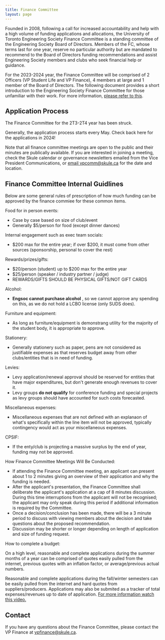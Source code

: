 ```yaml
---
title: Finance Committee
layout: page
---
```


Founded in 2008, following a call for increased accountability and help with a high volume of funding applications and allocations, the University of Toronto Engineering Society Finance Committee is a standing committee of the Engineering Society Board of Directors. Members of the FC, whose terms last for one year, reserve no particular authority but are mandated to recommend to the Board of Directors funding recommendations and assist Engineering Society members and clubs who seek financial help or guidance.

For the 2023-2024 year, the Finance Committee will be comprised of 2 Officers (VP Student Life and VP Finance), 4 members at large and 1 member of the Board of Directors. The following document provides a short introduction to the Engineering Society Finance Committee for those unfamiliar with their work. For more information, [please refer to this](https://drive.google.com/file/d/1khGt4_ZQWeGjuT2MAzsKbrDdMMvhRkjw/view?usp=sharing).

## Application Process

The Finance Committee for the 2T3-2T4 year has been struck.

Generally, the application process starts every May. Check back here for the applications in 2024!

Note that all finance committee meetings are open to the public and their minutes are publically available. If you are interested in joining a meeting, check the Skule calendar or governance newsletters emailed from the Vice President Communications, or [email vpcomm@skule.ca](mailto:vpcomm@skule.ca) for the date and location.

## Finance Committee Internal Guidlines

Below are some general rules of prescription of how much funding can be approved by the finance commiee for these common items.

Food for in person events:
- Case by case based on size of club/event
- Generally $5/person for food (except dinner dances)

Internal engagement such as exec team socials:
- $200 max for the entire year; if over $200, it must come from other sources (sponsorship, personal to cover the rest)

Rewards/prizes/gifts:
- $20/person (student) up to $200 max for the entire year
- $25/person (speaker / industry partner / judge)
- REWARDS/GIFTS SHOULD BE PHYSICAL GIFTS/NOT GIFT CARDS

Alcohol:
- **Engsoc cannot purchase alcohol** , so we cannot approve any spending on this, as we do not hold a LCBO license (only SUDS does).

Furniture and equipment:
- As long as furniture/equipment is demonstrang utility for the majority of the student body, it is appropriate to approve.

Stationery:
- Generally stationery such as paper, pens are not considered as justifiable expenses as that reserves budget away from other clubs/entities that is in need of funding.

Levies:
- Levy application/renewal approval should be reserved for entities that have major expenditures, but don't generate enough revenues to cover it.
- Levy groups **do not qualify** for conference funding and special projects as levy groups should have accounted for such costs forecasted.

Miscellaneous expenses:
- Miscellaneous expenses that are not defined with an explanaon of what's specifically within the line item will not be approved, typically contingency would act as your miscellaneous expenses.

CPSIF:
- If the enty/club is projecting a massive surplus by the end of year, funding may not be approved.

How Finance Committee Meetings Will Be Conducted:
- If attending the Finance Committee meeting, an applicant can present about 1 to 2 minutes giving an overview of their application and why the funding is needed.
- After the applicant's presentation, the Finance Committee shall deliberate the applicant's application at a cap of 8 minutes discussion. During this time interruptions from the applicant will not be recognised; the applicant may only speak during this period if additional information is required by the Committee.
- Once a decision/conclusion has been made, there will be a 3 minute period to discuss with viewing members about the decision and take questions about the proposed recommendation.
- Discussion may be shorter or longer depending on length of application and size of funding request.

How to complete a budget:

On a high level, reasonable and complete applications during the summer months of a year can be comprised of quotes easily pulled from the internet, previous quotes with an inflation factor, or average/previous actual numbers.

Reasonable and complete applications during the fall/winter semesters can be easily pulled from the internet and hard quotes from suppliers/producers. Applications may also be submited as a tracker of total expenses/revenues up to date of application. [For more information watch this video.](https://www.youtube.com/watch?v=R9ToPRikZw8)

## Contact

If you have any questions about the Finance Committee, please contact the VP Finance at [vpfinance@skule.ca](mailto:vpfinance@skule.ca).
